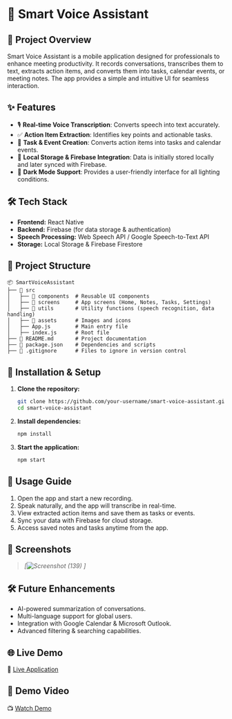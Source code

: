 # 📌 Smart Voice Assistant

## 🎯 Project Overview
Smart Voice Assistant is a mobile application designed for professionals to enhance meeting productivity. It records conversations, transcribes them to text, extracts action items, and converts them into tasks, calendar events, or meeting notes. The app provides a simple and intuitive UI for seamless interaction.

## ✨ Features
- 🎙 **Real-time Voice Transcription**: Converts speech into text accurately.
- ✅ **Action Item Extraction**: Identifies key points and actionable tasks.
- 📝 **Task & Event Creation**: Converts action items into tasks and calendar events.
- 🔄 **Local Storage & Firebase Integration**: Data is initially stored locally and later synced with Firebase.
- 🌙 **Dark Mode Support**: Provides a user-friendly interface for all lighting conditions.

## 🛠 Tech Stack
- **Frontend:** React Native
- **Backend:** Firebase (for data storage & authentication)
- **Speech Processing:** Web Speech API / Google Speech-to-Text API
- **Storage:** Local Storage & Firebase Firestore

## 📂 Project Structure
```
📦 SmartVoiceAssistant
├── 📂 src
│   ├── 📂 components  # Reusable UI components
│   ├── 📂 screens     # App screens (Home, Notes, Tasks, Settings)
│   ├── 📂 utils       # Utility functions (speech recognition, data handling)
│   ├── 📂 assets      # Images and icons
│   ├── App.js        # Main entry file
│   ├── index.js      # Root file
├── 📜 README.md       # Project documentation
├── 📜 package.json    # Dependencies and scripts
├── 📜 .gitignore      # Files to ignore in version control
```

## 🚀 Installation & Setup
1. **Clone the repository:**
   ```sh
   git clone https://github.com/your-username/smart-voice-assistant.git
   cd smart-voice-assistant
   ```
2. **Install dependencies:**
   ```sh
   npm install
   ```
3. **Start the application:**
   ```sh
   npm start
   ```

## 📌 Usage Guide
1. Open the app and start a new recording.
2. Speak naturally, and the app will transcribe in real-time.
3. View extracted action items and save them as tasks or events.
4. Sync your data with Firebase for cloud storage.
5. Access saved notes and tasks anytime from the app.

## 📸 Screenshots
> _[![Screenshot (139)](https://github.com/user-attachments/assets/a4e3c5d9-415d-44f0-a6ad-f2938185652d)
]_  

## 🛠 Future Enhancements
- AI-powered summarization of conversations.
- Multi-language support for global users.
- Integration with Google Calendar & Microsoft Outlook.
- Advanced filtering & searching capabilities.

## 🌐 Live Demo
🔗 [Live Application](https://meeting-assistant-sable.vercel.app/)

## 🎥 Demo Video
📺 [Watch Demo](https://drive.google.com/file/d/12-l0FZSl8dpqKQU4I39paS24OOZReTK2/view?usp=sharing)



